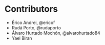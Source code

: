 # Contributors

- Érico Andrei, @ericof
- Rudá Porto, @rudaporto
- Álvaro Hurtado Mochón, @alvarohurtado84
- Yael Biran
